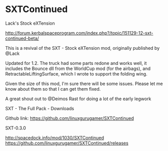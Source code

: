 # SXTContinued
Lack's Stock eXTension 

http://forum.kerbalspaceprogram.com/index.php?/topic/151129-12-sxt-continued-beta/

This is a revival of the SXT - Stock eXTension mod, originally published by @Lack

Updated for 1.2.  The truck had some parts redone and works well, it includes the Bounce dll from the WorldCup mod (for the airbags), and RetractableLiftingSurface, which I wrote to support the folding wing.

Given the size of this mod, I'm sure there will be some issues.  Please let me know about them so that I can get them fixed.

A great shout out to @Deimos Rast for doing a lot of the early legwork

SXT - The Full Pack - Downloads

Github link: https://github.com/linuxgurugamer/SXTContinued

SXT-0.3.0

http://spacedock.info/mod/1030/SXTContinued
https://github.com/linuxgurugamer/SXTContinued/releases
